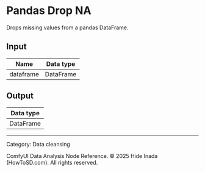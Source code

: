 # Pandas Drop NA
Drops missing values from a pandas DataFrame.

## Input
| Name | Data type |
|---|---|
| dataframe | DataFrame |

## Output
| Data type |
|---|
| DataFrame |

<HR>
Category: Data cleansing

ComfyUI Data Analysis Node Reference. © 2025 Hide Inada (HowToSD.com). All rights reserved.

